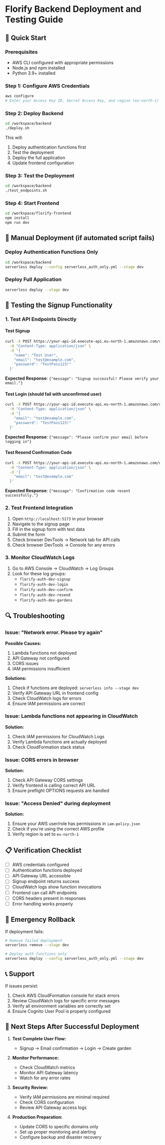 # Florify Backend Deployment and Testing Guide

## 🚀 Quick Start

### Prerequisites
- AWS CLI configured with appropriate permissions
- Node.js and npm installed
- Python 3.9+ installed

### Step 1: Configure AWS Credentials
```bash
aws configure
# Enter your Access Key ID, Secret Access Key, and region (eu-north-1)
```

### Step 2: Deploy Backend
```bash
cd /workspace/backend
./deploy.sh
```

This will:
1. Deploy authentication functions first
2. Test the deployment
3. Deploy the full application
4. Update frontend configuration

### Step 3: Test the Deployment
```bash
cd /workspace/backend
./test_endpoints.sh
```

### Step 4: Start Frontend
```bash
cd /workspace/florify-frontend
npm install
npm run dev
```

## 🔧 Manual Deployment (if automated script fails)

### Deploy Authentication Functions Only
```bash
cd /workspace/backend
serverless deploy --config serverless_auth_only.yml --stage dev
```

### Deploy Full Application
```bash
serverless deploy --stage dev
```

## 🧪 Testing the Signup Functionality

### 1. Test API Endpoints Directly

#### Test Signup
```bash
curl -X POST https://your-api-id.execute-api.eu-north-1.amazonaws.com/dev/signup \
  -H "Content-Type: application/json" \
  -d '{
    "name": "Test User",
    "email": "test@example.com",
    "password": "TestPass123!"
  }'
```

**Expected Response**: `{"message": "Signup successful! Please verify your email."}`

#### Test Login (should fail with unconfirmed user)
```bash
curl -X POST https://your-api-id.execute-api.eu-north-1.amazonaws.com/dev/login \
  -H "Content-Type: application/json" \
  -d '{
    "email": "test@example.com",
    "password": "TestPass123!"
  }'
```

**Expected Response**: `{"message": "Please confirm your email before logging in"}`

#### Test Resend Confirmation Code
```bash
curl -X POST https://your-api-id.execute-api.eu-north-1.amazonaws.com/dev/resend \
  -H "Content-Type: application/json" \
  -d '{
    "email": "test@example.com"
  }'
```

**Expected Response**: `{"message": "Confirmation code resent successfully."}`

### 2. Test Frontend Integration

1. Open `http://localhost:5173` in your browser
2. Navigate to the signup page
3. Fill in the signup form with test data
4. Submit the form
5. Check browser DevTools → Network tab for API calls
6. Check browser DevTools → Console for any errors

### 3. Monitor CloudWatch Logs

1. Go to AWS Console → CloudWatch → Log Groups
2. Look for these log groups:
   - `florify-auth-dev-signup`
   - `florify-auth-dev-login`
   - `florify-auth-dev-confirm`
   - `florify-auth-dev-resend`
   - `florify-auth-dev-gardens`

## 🔍 Troubleshooting

### Issue: "Network error. Please try again"

**Possible Causes:**
1. Lambda functions not deployed
2. API Gateway not configured
3. CORS issues
4. IAM permissions insufficient

**Solutions:**
1. Check if functions are deployed: `serverless info --stage dev`
2. Verify API Gateway URL in frontend config
3. Check CloudWatch logs for errors
4. Ensure IAM permissions are correct

### Issue: Lambda functions not appearing in CloudWatch

**Solution:**
1. Check IAM permissions for CloudWatch Logs
2. Verify Lambda functions are actually deployed
3. Check CloudFormation stack status

### Issue: CORS errors in browser

**Solution:**
1. Check API Gateway CORS settings
2. Verify frontend is calling correct API URL
3. Ensure preflight OPTIONS requests are handled

### Issue: "Access Denied" during deployment

**Solution:**
1. Ensure your AWS user/role has permissions in `iam-policy.json`
2. Check if you're using the correct AWS profile
3. Verify region is set to `eu-north-1`

## 📋 Verification Checklist

- [ ] AWS credentials configured
- [ ] Authentication functions deployed
- [ ] API Gateway URL accessible
- [ ] Signup endpoint returns success
- [ ] CloudWatch logs show function invocations
- [ ] Frontend can call API endpoints
- [ ] CORS headers present in responses
- [ ] Error handling works properly

## 🚨 Emergency Rollback

If deployment fails:
```bash
# Remove failed deployment
serverless remove --stage dev

# Deploy auth functions only
serverless deploy --config serverless_auth_only.yml --stage dev
```

## 📞 Support

If issues persist:
1. Check AWS CloudFormation console for stack errors
2. Review CloudWatch logs for specific error messages
3. Verify all environment variables are correctly set
4. Ensure Cognito User Pool is properly configured

## 🔄 Next Steps After Successful Deployment

1. **Test Complete User Flow:**
   - Signup → Email confirmation → Login → Create garden

2. **Monitor Performance:**
   - Check CloudWatch metrics
   - Monitor API Gateway latency
   - Watch for any error rates

3. **Security Review:**
   - Verify IAM permissions are minimal required
   - Check CORS configuration
   - Review API Gateway access logs

4. **Production Preparation:**
   - Update CORS to specific domains only
   - Set up proper monitoring and alerting
   - Configure backup and disaster recovery
